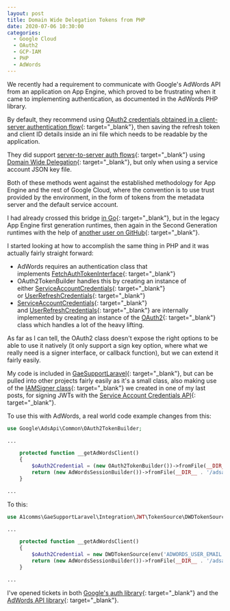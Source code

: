 ```yaml
---
layout: post
title: Domain Wide Delegation Tokens from PHP
date: 2020-07-06 10:30:00
categories:
  - Google Cloud
  - OAuth2
  - GCP-IAM
  - PHP
  - AdWords
---
```


We recently had a requirement to communicate with Google's AdWords API from an application on App Engine, which proved to be frustrating when it came to implementing authentication, as documented in the AdWords PHP library.

By default, they recommend using [OAuth2 credentials obtained in a client-server authentication flow](https://github.com/googleads/googleads-php-lib/wiki/API-access-using-own-credentials-&#40;installed-application-flow&#41;){: target="_blank"}, then saving the refresh token and client ID details inside an ini file which needs to be readable by the application.

They did support [server-to-server auth flows](https://github.com/googleads/googleads-php-lib/wiki/API-access-using-own-credentials-&#40;server-to-server-flow&#41;){: target="_blank"}&nbsp;using [Domain Wide Delegation](https://support.google.com/a/answer/162106?hl=en){: target="_blank"}, but only when using a service account JSON key file.

Both of these methods went against the established methodology for App Engine and the rest of Google Cloud, where the convention is to use trust provided by the environment, in the form of tokens from the metadata server and the default service account.

I had already crossed this bridge [in Go](https://github.com/iamacarpet/go-gae-dwd-tokensource){: target="_blank"}, but in the legacy App Engine first generation runtimes, then again in the Second Generation runtimes with the help of [another user on GitHub](https://github.com/arnottcr){: target="_blank"}.

I started looking at how to accomplish the same thing in PHP and it was actually fairly straight forward:

* AdWords requires an authentication class that implements&nbsp;[FetchAuthTokenInterface](https://github.com/googleapis/google-auth-library-php/blob/master/src/FetchAuthTokenInterface.php#L23){: target="_blank"}
* OAuth2TokenBuilder handles this by creating an instance of either&nbsp;[ServiceAccountCredentials](https://github.com/googleads/googleads-php-lib/blob/693a85c71ae54117db9858b0bb80cbc305db25c5/src/Google/AdsApi/Common/OAuth2TokenBuilder.php#L176){: target="_blank"} or&nbsp;[UserRefreshCredentials](https://github.com/googleads/googleads-php-lib/blob/693a85c71ae54117db9858b0bb80cbc305db25c5/src/Google/AdsApi/Common/OAuth2TokenBuilder.php#L182){: target="_blank"}
* [ServiceAccountCredentials](https://github.com/googleapis/google-auth-library-php/blob/master/src/Credentials/ServiceAccountCredentials.php){: target="_blank"} and&nbsp;[UserRefreshCredentials](https://github.com/googleapis/google-auth-library-php/blob/master/src/Credentials/UserRefreshCredentials.php){: target="_blank"}&nbsp;are internally implemented by creating an instance of the [OAuth2](https://github.com/googleapis/google-auth-library-php/blob/master/src/OAuth2.php){: target="_blank"} class which handles a lot of the heavy lifting.

As far as I can tell, the OAuth2 class doesn't expose the right options to be able to use it natively (it only support a sign key option, where what we really need is a signer interface, or callback function), but we can extend it fairly easily.

My code is included in [GaeSupportLaravel](https://github.com/a1comms/GaeSupportLaravel/blob/php72-laravel55/src/A1comms/GaeSupportLaravel/Integration/JWT/TokenSource/DWDTokenSource.php){: target="_blank"}, but can be pulled into other projects fairly easily as it's a small class, also making use of the [IAMSigner class](https://github.com/a1comms/GaeSupportLaravel/blob/php72-laravel55/src/A1comms/GaeSupportLaravel/Integration/JWT/Signer/IAMSigner.php){: target="_blank"} we created in one of my last posts, for signing JWTs with the [Service Account Credentials API](https://github.com/a1comms/GaeSupportLaravel/blob/php72-laravel55/src/A1comms/GaeSupportLaravel/Integration/JWT/Signer/IAMSigner.php){: target="_blank"}.

To use this with AdWords, a real world code example changes from this:

~~~php
use Google\AdsApi\Common\OAuth2TokenBuilder;

...

    protected function __getAdWordsClient()
    {
        $oAuth2Credential = (new OAuth2TokenBuilder())->fromFile(__DIR__ . '/adsapi_php.ini')->build();
        return (new AdWordsSessionBuilder())->fromFile(__DIR__ . '/adsapi_php.ini')->withOAuth2Credential($oAuth2Credential)->build();
    }

...
~~~

To this:

~~~php
use A1comms\GaeSupportLaravel\Integration\JWT\TokenSource\DWDTokenSource;

...

    protected function __getAdWordsClient()
    {
        $oAuth2Credential = new DWDTokenSource(env('ADWORDS_USER_EMAIL'), ['https://www.googleapis.com/auth/adwords']);
        return (new AdWordsSessionBuilder())->fromFile(__DIR__ . '/adsapi_php.ini')->withOAuth2Credential($oAuth2Credential)->build();
    }

...
~~~

I've opened tickets in both&nbsp;[Google's auth library](https://github.com/googleapis/google-auth-library-php/issues/287){: target="_blank"}&nbsp;and the [AdWords API library](https://github.com/googleads/googleads-php-lib/issues/670){: target="_blank"}.

&nbsp;